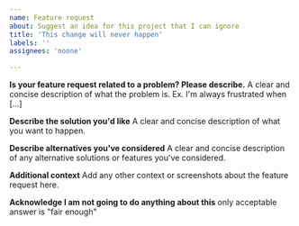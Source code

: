 ```yaml
---
name: Feature request
about: Suggest an idea for this project that I can ignore
title: 'This change will never happen'
labels: ''
assignees: 'noone'

---
```


**Is your feature request related to a problem? Please describe.**
A clear and concise description of what the problem is. Ex. I'm always frustrated when [...]

**Describe the solution you'd like**
A clear and concise description of what you want to happen.

**Describe alternatives you've considered**
A clear and concise description of any alternative solutions or features you've considered.

**Additional context**
Add any other context or screenshots about the feature request here.

**Acknowledge I am not going to do anything about this**
only acceptable answer is "fair enough"
